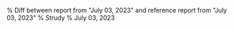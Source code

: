 % Diff between report from "July 03, 2023" and reference report from "July 03, 2023"
% Strudy
% July 03, 2023


